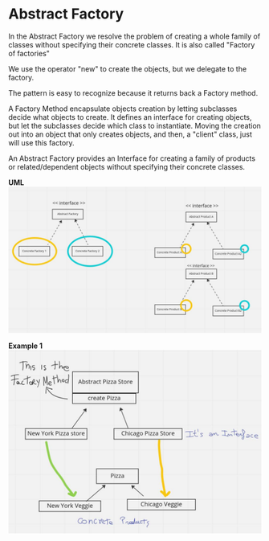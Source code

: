 # Abstract Factory

In the Abstract Factory we resolve the problem of creating
a whole family of classes without specifying
their concrete classes.
It is also called "Factory of factories"

We use the operator "new" to create the objects, 
but we delegate to the factory.

The pattern is easy to recognize because it returns back
a Factory method.

A Factory Method encapsulate objects creation by letting subclasses decide what 
objects to create. It defines an interface for creating objects, but let the subclasses
decide which class to instantiate.
Moving the creation out into an object that only creates objects,
and then, a "client" class, just will use this factory.

An Abstract Factory provides an Interface for creating a family of products or related/dependent
objects without specifying their concrete classes.

**UML**
![AbstractFactoryUML.jpg](AbstractFactoryUML.jpg)

**Example 1**
![AbstractFactoryExample1.jpg](AbstractFactoryExample1.jpg)




